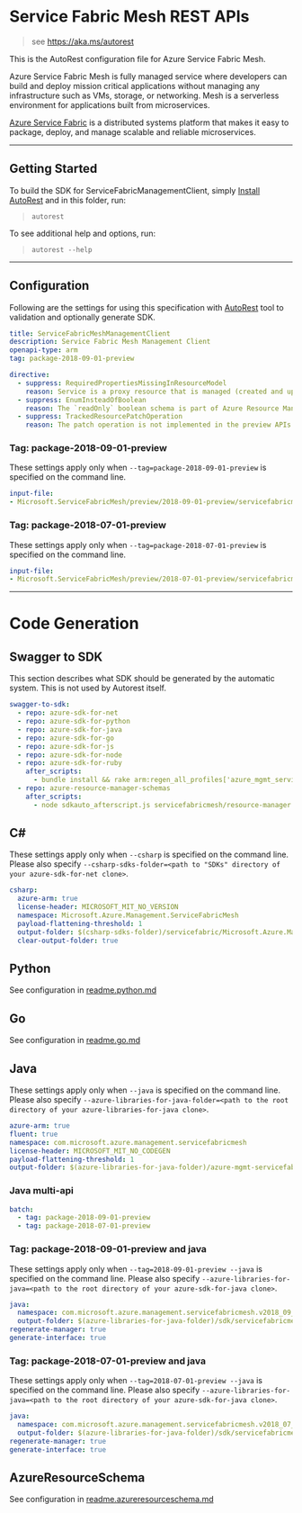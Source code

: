 # Service Fabric Mesh REST APIs

> see https://aka.ms/autorest

This is the AutoRest configuration file for Azure Service Fabric Mesh.

Azure Service Fabric Mesh is fully managed service where developers can build and deploy mission critical applications without managing any infrastructure such as VMs, storage, or networking. Mesh is a serverless environment for applications built from microservices.

[Azure Service Fabric](http://aka.ms/ServiceFabric) is a distributed systems platform that makes it easy to package, deploy, and manage scalable and reliable microservices.


---
## Getting Started
To build the SDK for ServiceFabricManagementClient, simply [Install AutoRest](https://aka.ms/autorest/install) and in this folder, run:

> `autorest`

To see additional help and options, run:

> `autorest --help`
---

## Configuration

Following are the settings for using this specification with [AutoRest](https://aka.ms/autorest) tool to validation and optionally generate SDK.

``` yaml
title: ServiceFabricMeshManagementClient
description: Service Fabric Mesh Management Client
openapi-type: arm
tag: package-2018-09-01-preview

directive:
  - suppress: RequiredPropertiesMissingInResourceModel
    reason: Service is a proxy resource that is managed (created and updated) by including it in the application resource. The name is required by RP to manage those resources. The name is readOnly in the default resource schema so it is not serialized on the wire by AutoRest generated libraries. This is a bug on our RP and should be fixed. The inlined objects should be part of the application properties and not a separate proxy resource.
  - suppress: EnumInsteadOfBoolean
    reason: The `readOnly` boolean schema is part of Azure Resource Manager common schema.
  - suppress: TrackedResourcePatchOperation
    reason: The patch operation is not implemented in the preview APIs.
```
### Tag: package-2018-09-01-preview

These settings apply only when `--tag=package-2018-09-01-preview` is specified on the command line.


``` yaml $(tag) == 'package-2018-09-01-preview'
input-file:
- Microsoft.ServiceFabricMesh/preview/2018-09-01-preview/servicefabricmesh.json
```
### Tag: package-2018-07-01-preview

These settings apply only when `--tag=package-2018-07-01-preview` is specified on the command line.


``` yaml $(tag) == 'package-2018-07-01-preview'
input-file:
- Microsoft.ServiceFabricMesh/preview/2018-07-01-preview/servicefabricmesh.json
```
---
# Code Generation


## Swagger to SDK

This section describes what SDK should be generated by the automatic system.
This is not used by Autorest itself.

``` yaml $(swagger-to-sdk)
swagger-to-sdk:
  - repo: azure-sdk-for-net
  - repo: azure-sdk-for-python
  - repo: azure-sdk-for-java
  - repo: azure-sdk-for-go
  - repo: azure-sdk-for-js
  - repo: azure-sdk-for-node
  - repo: azure-sdk-for-ruby
    after_scripts:
      - bundle install && rake arm:regen_all_profiles['azure_mgmt_service_fabric_mesh']
  - repo: azure-resource-manager-schemas
    after_scripts:
      - node sdkauto_afterscript.js servicefabricmesh/resource-manager
```


## C#
These settings apply only when `--csharp` is specified on the command line.
Please also specify `--csharp-sdks-folder=<path to "SDKs" directory of your azure-sdk-for-net clone>`.

``` yaml $(csharp)
csharp:
  azure-arm: true
  license-header: MICROSOFT_MIT_NO_VERSION
  namespace: Microsoft.Azure.Management.ServiceFabricMesh
  payload-flattening-threshold: 1
  output-folder: $(csharp-sdks-folder)/servicefabric/Microsoft.Azure.Management.ServiceFabricMesh/src/Generated
  clear-output-folder: true
```

## Python

See configuration in [readme.python.md](./readme.python.md)

## Go

See configuration in [readme.go.md](./readme.go.md)

## Java

These settings apply only when `--java` is specified on the command line.
Please also specify `--azure-libraries-for-java-folder=<path to the root directory of your azure-libraries-for-java clone>`.
``` yaml $(java)
azure-arm: true
fluent: true
namespace: com.microsoft.azure.management.servicefabricmesh
license-header: MICROSOFT_MIT_NO_CODEGEN
payload-flattening-threshold: 1
output-folder: $(azure-libraries-for-java-folder)/azure-mgmt-servicefabricmesh
```
### Java multi-api

``` yaml $(java) && $(multiapi)
batch:
  - tag: package-2018-09-01-preview
  - tag: package-2018-07-01-preview
```

### Tag: package-2018-09-01-preview and java

These settings apply only when `--tag=2018-09-01-preview --java` is specified on the command line.
Please also specify `--azure-libraries-for-java=<path to the root directory of your azure-sdk-for-java clone>`.

``` yaml $(tag) == '2018-09-01-preview' && $(java) && $(multiapi)
java:
  namespace: com.microsoft.azure.management.servicefabricmesh.v2018_09_01_preview
  output-folder: $(azure-libraries-for-java-folder)/sdk/servicefabricmesh/mgmt-v2018_09_01_preview
regenerate-manager: true
generate-interface: true
```

### Tag: package-2018-07-01-preview and java

These settings apply only when `--tag=2018-07-01-preview --java` is specified on the command line.
Please also specify `--azure-libraries-for-java=<path to the root directory of your azure-sdk-for-java clone>`.

``` yaml $(tag) == '2018-07-01-preview' && $(java) && $(multiapi)
java:
  namespace: com.microsoft.azure.management.servicefabricmesh.v2018_07_01_preview
  output-folder: $(azure-libraries-for-java-folder)/sdk/servicefabricmesh/mgmt-v2018_07_01_preview
regenerate-manager: true
generate-interface: true
```

## AzureResourceSchema

See configuration in [readme.azureresourceschema.md](./readme.azureresourceschema.md)

